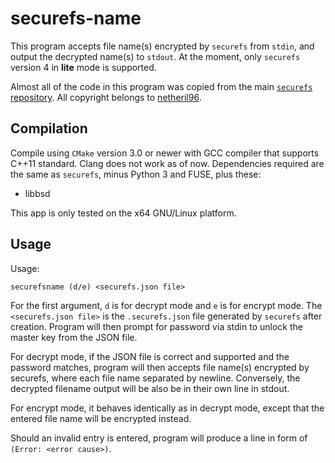 # securefs-name

This program accepts file name(s) encrypted by `securefs` from `stdin`, and output the decrypted name(s) to `stdout`. At the moment, only `securefs` version 4 in **lite** mode is supported.

Almost all of the code in this program was copied from the main [`securefs` repository](https://github.com/netheril96/securefs). All copyright belongs to [netheril96](https://github.com/netheril96).

## Compilation

Compile using `CMake` version 3.0 or newer with GCC compiler that supports C++11 standard. Clang does not work as of now. Dependencies required are the same as `securefs`, minus Python 3 and FUSE, plus these:

- libbsd

This app is only tested on the x64 GNU/Linux platform.

## Usage

Usage:

```
securefsname (d/e) <securefs.json file>
```

For the first argument, `d` is for decrypt mode and `e` is for encrypt mode. The `<securefs.json file>` is the `.securefs.json` file generated by `securefs` after creation. Program will then prompt for password via stdin to unlock the master key from the JSON file.

For decrypt mode, if the JSON file is correct and supported and the password matches, program will then accepts file name(s) encrypted by securefs, where each file name separated by newline. Conversely, the decrypted filename output will be also be in their own line in stdout.

For encrypt mode, it behaves identically as in decrypt mode, except that the entered file name will be encrypted instead.

Should an invalid entry is entered, program will produce a line in form of `(Error: <error cause>)`.

